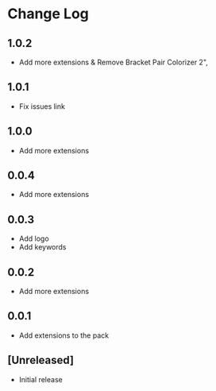 # Change Log

## 1.0.2

- Add more extensions & Remove Bracket Pair Colorizer 2",

## 1.0.1

- Fix issues link

## 1.0.0

- Add more extensions

## 0.0.4

- Add more extensions
  
## 0.0.3

- Add logo
- Add keywords
  
## 0.0.2

- Add more extensions

## 0.0.1

- Add extensions to the pack

## [Unreleased]

- Initial release

